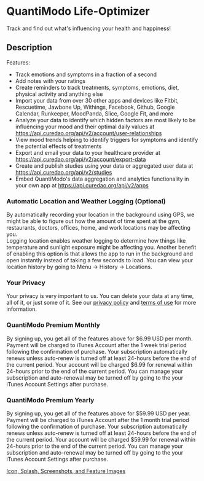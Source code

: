 # QuantiModo Life-Optimizer

Track and find out what's influencing your health and happiness!

## Description

Features:
- Track emotions and symptoms in a fraction of a second
- Add notes with your ratings
- Create reminders to track treatments, symptoms, emotions, diet, physical activity and anything else
- Import your data from over 30 other apps and devices like Fitbit, Rescuetime, Jawbone Up, Withings, Facebook, Github, Google Calendar, Runkeeper, MoodPanda, Slice, Google Fit, and more
- Analyze your data to identify which hidden factors are most likely to be influencing your mood and their optimal daily values at https://api.curedao.org/api/v2/account/user-relationships
- View mood trends helping to identify triggers for symptoms and identify the potential effects of treatments
- Export and email your data to your healthcare provider at https://api.curedao.org/api/v2/account/export-data
- Create and publish studies using your data or aggregated user data at https://api.curedao.org/api/v2/studies
- Embed QuantiModo's data aggregation and analytics functionality in your own app at https://api.curedao.org/api/v2/apps

### Automatic Location and Weather Logging (Optional)
By automatically recording your location in the background using GPS, we might be able to figure out how the 
amount of time spent at the gym, restaurants, doctors, offices, home, and work locations may be affecting you.   
Logging location enables weather logging to determine how things like temperature and sunlight exposure might 
be affecting you.  Another benefit of enabling this option is that allows the app to run in the background and 
open instantly instead of taking a few seconds to load.  You can view your location history by going to 
Menu -> History -> Locations.

### Your Privacy
Your privacy is very important to us. You can delete your data at any time, all of it, or just some
of it.  See our <a href="https://quantimo.do/privacy-policy/" target="_blank">privacy policy</a>
and <a href="https://quantimo.do/organization/end-user-terms-of-service" target="_blank">terms of use</a>
for more information.

### QuantiModo Premium Monthly
By signing up, you get all of the features above for $6.99 USD per month.
Payment will be charged to iTunes Account after the 1 week trial period following the confirmation of purchase.
Your subscription automatically renews unless auto-renew is turned off at least 24-hours before the end of the current period.
Your account will be charged $6.99 for renewal within 24-hours prior to the end of the current period.
You can manage your subscription and auto-renewal may be turned off by going to the your iTunes Account Settings after purchase.

### QuantiModo Premium Yearly
By signing up, you get all of the features above for $59.99 USD per year.
Payment will be charged to iTunes Account after the 1 month trial period following the confirmation of purchase.
Your subscription automatically renews unless auto-renew is turned off at least 24-hours before the end of the current period.
Your account will be charged $59.99 for renewal within 24-hours prior to the end of the current period.
You can manage your subscription and auto-renewal may be turned off by going to the your iTunes Account Settings after purchase.


[Icon, Splash, Screenshots, and Feature Images](https://www.dropbox.com/sh/a11z1sotv1ynzz8/AABnZGBFHrezvr8pq0oDYjZxa?dl=0)
